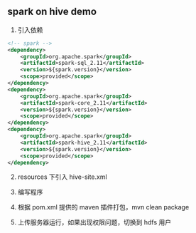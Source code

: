 ## spark on hive demo

1. 引入依赖

```xml
<!-- spark -->
<dependency>
    <groupId>org.apache.spark</groupId>
    <artifactId>spark-sql_2.11</artifactId>
    <version>${spark.version}</version>
    <scope>provided</scope>
</dependency>
<dependency>
    <groupId>org.apache.spark</groupId>
    <artifactId>spark-core_2.11</artifactId>
    <version>${spark.version}</version>
    <scope>provided</scope>
</dependency>
<dependency>
    <groupId>org.apache.spark</groupId>
    <artifactId>spark-hive_2.11</artifactId>
    <version>${spark.version}</version>
    <scope>provided</scope>
</dependency>
```

2. resources 下引入 hive-site.xml

3. 编写程序

4. 根据 pom.xml 提供的 maven 插件打包，mvn clean package

5. 上传服务器运行，如果出现权限问题，切换到 hdfs 用户